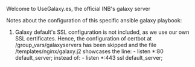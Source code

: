 Welcome to UseGalaxy.es, the official INB's galaxy server

Notes about the configuration of this specific ansible galaxy playbook:

1. Galaxy default's SSL configuration is not included, as we use our own SSL certificates. Hence, the configuration of certbot at /group_vars/galaxyservers has been skipped and the file /templates/nginx/galaxy.j2 showcases the line:
        - listen        *:80 default_server;
instead of:
        - listen        *:443 ssl default_server;
